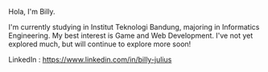 Hola, I'm Billy.

I'm currently studying in Institut Teknologi Bandung, majoring in Informatics Engineering.
My best interest is Game and Web Development.
I've not yet explored much, but will continue to explore more soon!

LinkedIn : https://www.linkedin.com/in/billy-julius
